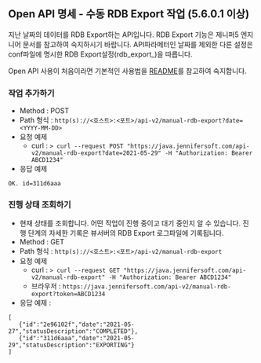 ## Open API 명세 - 수동 RDB Export 작업 (5.6.0.1 이상)

지난 날짜의 데이터를 RDB Export하는 API입니다. RDB Export 기능은 제니퍼5 엔지니어 문서를 참고하여 숙지하시기 바랍니다.
API파라메터인 날짜를 제외한 다른 설정은 conf파일에 명시한 RDB Export설정(rdb_export_)을 따릅니다. 

Open API 사용이 처음이라면 기본적인 사용법을 [README](/README.md)를 참고하여 숙지합니다.

### 작업 추가하기
- Method : POST
- Path 형식 : `http(s)://<호스트>:<포트>/api-v2/manual-rdb-export?date=<YYYY-MM-DD>`
- 요청 예제
  - curl : `> curl --request POST "https://java.jennifersoft.com/api-v2/manual-rdb-export?date=2021-05-29" -H "Authorization: Bearer ABCD1234"`
- 응답 예제
```
OK. id=311d6aaa
```

### 진행 상태 조회하기
- 현재 상태를 조회합니다. 어떤 작업이 진행 중이고 대기 중인지 알 수 있습니다. 진행 단계의 자세한 기록은 뷰서버의 RDB Export 로그파일에 기록됩니다.
- Method : GET
- Path 형식 : `http(s)://<호스트>:<포트>/api-v2/manual-rdb-export`
- 요청 예제
  - curl : `> curl --request GET "https://java.jennifersoft.com/api-v2/manual-rdb-export" -H "Authorization: Bearer ABCD1234"`
  - 브라우저 : `https://java.jennifersoft.com/api-v2/manual-rdb-export?token=ABCD1234`
- 응답 예제 : 
```
[
   {"id":"2e96102f","date":"2021-05-27","statusDescription":"COMPLETED"},
   {"id":"311d6aaa","date":"2021-05-29","statusDescription":"EXPORTING"}
]
```
